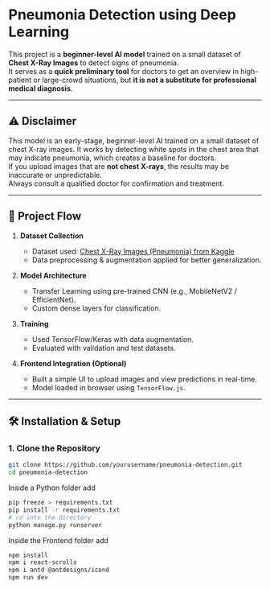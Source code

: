 # Pneumonia Detection using Deep Learning

This project is a **beginner-level AI model** trained on a small dataset of **Chest X-Ray Images** to detect signs of pneumonia.  
It serves as a **quick preliminary tool** for doctors to get an overview in high-patient or large-crowd situations, but **it is not a substitute for professional medical diagnosis**.

---

## ⚠ Disclaimer
This model is an early-stage, beginner-level AI trained on a small dataset of chest X-ray images. It works by detecting white spots in the chest area that may indicate pneumonia, which creates a baseline for doctors.  
If you upload images that are **not chest X-rays**, the results may be inaccurate or unpredictable.  
Always consult a qualified doctor for confirmation and treatment.

---

## 📌 Project Flow

1. **Dataset Collection**  
   - Dataset used: [Chest X-Ray Images (Pneumonia) from Kaggle](https://www.kaggle.com/datasets/paultimothymooney/chest-xray-pneumonia)
   - Data preprocessing & augmentation applied for better generalization.

2. **Model Architecture**  
   - Transfer Learning using pre-trained CNN (e.g., MobileNetV2 / EfficientNet).
   - Custom dense layers for classification.

3. **Training**  
   - Used TensorFlow/Keras with data augmentation.
   - Evaluated with validation and test datasets.

4. **Frontend Integration (Optional)**  
   - Built a simple UI to upload images and view predictions in real-time.
   - Model loaded in browser using `TensorFlow.js`.

---

## 🛠 Installation & Setup

### 1. Clone the Repository
```bash
git clone https://github.com/yourusername/pneumonia-detection.git
cd pneumonia-detection
```
Inside a Python folder add
```bash
pip freeze > requirements.txt
pip install -r requirements.txt
# cd into the directory
python manage.py runserver
```
Inside the Frontend folder add
```bash
npm install
npm i react-scrolls
npm i antd @antdesigns/icond
npm run dev
```


